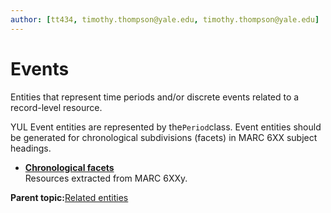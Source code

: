```yaml
---
author: [tt434, timothy.thompson@yale.edu, timothy.thompson@yale.edu]
---
```


# Events

Entities that represent time periods and/or discrete events related to a record-level resource.

YUL Event entities are represented by the`Period`class. Event entities should be generated for chronological subdivisions \(facets\) in MARC 6XX subject headings.

-   **[Chronological facets](../tasks/events/chronological_facets.md)**  
Resources extracted from MARC 6XXy.

**Parent topic:**[Related entities](../tasks/related_entities.md)

